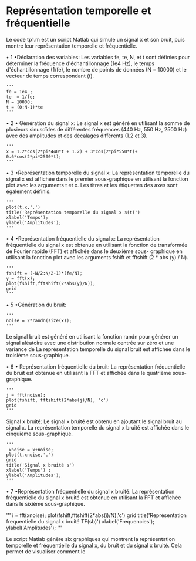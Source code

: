 # Représentation temporelle et fréquentielle

Le code tp1.m est un script Matlab qui simule un signal x et son bruit, puis montre leur représentation temporelle et fréquentielle.

  • 1 •Déclaration des variables:
    Les variables fe, te, N, et t sont définies pour déterminer la fréquence d'échantillonnage (1e4 Hz), le temps d'échantillonnage (1/fe), le nombre de points de données (N = 10000) et le vecteur de temps correspondant (t).
    
    '''
    fe = 1e4 ; 
    te  = 1/fe; 
    N = 10000;
    t = (0:N-1)*te
    '''

  • 2 • Génération du signal x:
    Le signal x est généré en utilisant la somme de plusieurs sinusoïdes de différentes fréquences (440 Hz, 550 Hz, 2500 Hz) avec des amplitudes et des décalages différents (1.2 et 3).
    
    '''
    x = 1.2*cos(2*pi*440*t + 1.2) + 3*cos(2*pi*550*t)+ 0.6*cos(2*pi*2500*t);
    '''

   • 3 •Représentation temporelle du signal x:
    La représentation temporelle du signal x est affichée dans le premier sous-graphique en utilisant la fonction plot avec les arguments t et x. Les titres et     les étiquettes des axes sont également définis.
    
    '''
    plot(t,x,'.')
    title('Représentation temporelle du signal x s(t)')
    xlabel('Temps'); 
    ylabel('Amplitudes'); 
    '''

   • 4 •Représentation fréquentielle du signal x:
   La représentation fréquentielle du signal x est obtenue en utilisant la fonction de transformée de Fourier rapide (FFT) et affichée dans le deuxième sous-       graphique en utilisant la fonction plot avec les arguments fshift et fftshift (2 * abs (y) / N).
    
    '''
    fshift = (-N/2:N/2-1)*(fe/N);
    y = fft(x);
    plot(fshift,fftshift(2*abs(y)/N));
    grid
    '''
    
   • 5 •Génération du bruit:
   
    '''
    noise = 2*randn(size(x));
    '''
    
   Le signal bruit est généré en utilisant la fonction randn pour générer un signal aléatoire avec une distribution normale centrée sur zéro et une variance de    La représentation temporelle du signal bruit est affichée dans le troisième sous-graphique.

  • 6 • Représentation fréquentielle du bruit:
   La représentation fréquentielle du bruit est obtenue en utilisant la FFT et affichée dans le quatrième sous-graphique.
   
    '''
    j = fft(noise);
    plot(fshift, fftshift(2*abs(j)/N), 'c')
    grid
    '''
   

   Signal x bruité:
    Le signal x bruité est obtenu en ajoutant le signal bruit au signal x. La représentation temporelle du signal x bruité est affichée dans le cinquième sous-graphique.
    
    '''
     xnoise = x+noise;
    plot(t,xnoise,'.')
    grid
    title('Signal x bruité s')
    xlabel('Temps') ; 
    ylabel('Amplitudes'); 
    '''

   • 7  •Représentation fréquentielle du signal x bruité:
   La représentation fréquentielle du signal x bruité est obtenue en utilisant la FFT et affichée dans le sixième sous-graphique.
   
   '''
    i = fft(xnoise); 
    plot(fshift,fftshift(2*abs(i)/N),'c')
    grid
    title('Représentation frequentielle du signal x bruité TF(sb)')
    xlabel('Frequencies'); 
    ylabel('Amplitudes'); 
   '''

Le script Matlab génère six graphiques qui montrent la représentation temporelle et fréquentielle du signal x, du bruit et du signal x bruité. Cela permet de visualiser comment le
